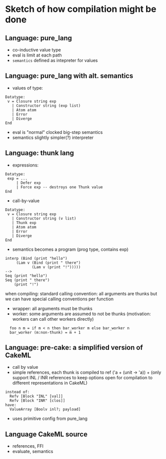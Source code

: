 
Sketch of how compilation might be done
=======================================

Language: pure_lang
-------------------

 - co-inductive value type
 - eval is limit at each path
 - `semantics` defined as intepreter for values

Language: pure_lang with alt. semantics
---------------------------------------

  - values of type:

```
Datatype:
 v = Closure string exp
   | Constructor string (exp list)
   | Atom atom
   | Error
   | Diverge
End
```

  - eval is "normal" clocked big-step semantics
  - semantics slightly simpler(?) interpreter

Language: thunk lang
--------------------

 - expressions:

```
Datatype:
 exp = ...
     | Defer exp
     | Force exp -- destroys one Thunk value
End
```

 - call-by-value

```
Datatype:
 v = Closure string exp
   | Constructor string (v list)
   | Thunk exp
   | Atom atom
   | Error
   | Diverge
End
```

 - semantics becomes a program (prog type, contains exp)

```
interp (Bind (print "hello")
     (Lam v (Bind (print " there")
            (Lam v (print "!")))))
-->
Seq (print "hello")
Seq (print " there")
    (print "!")
```

when compiling: standard calling convention: all arguments are thunks
but we can have special calling conventions per function

 - wrapper: all arguments must be thunks
 - worker: some arguments are assumed to not be thunks
   (motivation: workers can call other workers directly)

```
  foo n m = if m < n then bar_worker m else bar_worker n
  bar_worker (m:non-thunk) = m + 1
```

Language: pre-cake: a simplified version of CakeML
--------------------------------------------------

 - call by value
 - simple references, each thunk is compiled to ref ('a + (unit -> 'a))
       + (only support INL / INR references to keep options open for
         compilation to different representations in CakeML)

```
instead of:
  Refv [Block "INL" [val]]
  Refv [Block "INR" [clos]]
have:
  ValueArray [Boolv inl?; payload]
```

 - uses primitive config from pure_lang

Language CakeML source
----------------------

 - references, FFI
 - evaluate, semantics
